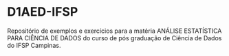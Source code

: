 # D1AED-IFSP
Repositório de exemplos e exercícios para a matéria ANÁLISE ESTATÍSTICA PARA CIÊNCIA DE DADOS do curso de pós graduação de Ciência de Dados do IFSP Campinas.
